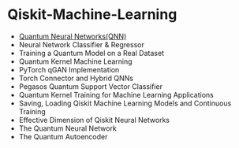 # Qiskit-Machine-Learning

* [Quantum Neural Networks(QNN)](TEMA1/QuantumNeuralNetworks.md)
* Neural Network Classifier & Regressor
* Training a Quantum Model on a Real Dataset
* Quantum Kernel Machine Learning
* PyTorch qGAN Implementation
* Torch Connector and Hybrid QNNs
* Pegasos Quantum Support Vector Classifier
* Quantum Kernel Training for Machine Learning Applications
* Saving, Loading Qiskit Machine Learning Models and Continuous Training
* Effective Dimension of Qiskit Neural Networks
* The Quantum Neural Network
* The Quantum Autoencoder
